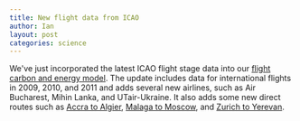 ```yaml
---
title: New flight data from ICAO
author: Ian
layout: post
categories: science
---
```


We've just incorporated the latest ICAO flight stage data into our [flight carbon and energy model](http://impact.brighterplanet.com/models/flight). The update includes data for international flights in 2009, 2010, and 2011 and adds several new airlines, such as Air Bucharest, Mihin Lanka, and UTair-Ukraine. It also adds some new direct routes such as [Accra to Algier](http://impact.brighterplanet.com/flights?segments_per_trip=1&origin_airport=acc&destination_airport=alg), [Malaga to Moscow](http://impact.brighterplanet.com/flights?segments_per_trip=1&origin_airport=agp&destination_airport=dmv), and [Zurich to Yerevan](http://impact.brighterplanet.com/flights?segments_per_trip=1&origin_airport=zrh&destination_airport=evn).
